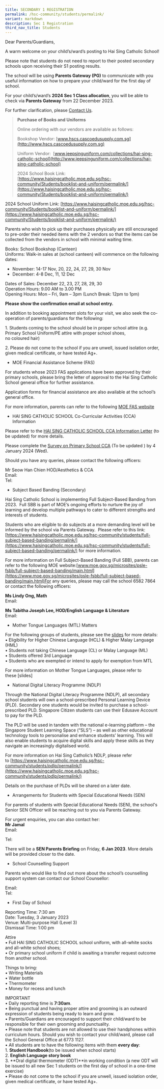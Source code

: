 ```yaml
---
title: SECONDARY 1 REGISTRATION
permalink: /hsc-community/students/permalink/
variant: markdown
description: Sec 1 Registration
third_nav_title: Students
---
```

Dear Parents/Guardians,

A warm welcome on your child’s/ward’s posting to Hai Sing Catholic School!

Please note that students do not need to report to their posted secondary schools upon receiving their S1 posting results.

The school will be using **Parents Gateway (PG)** to communicate with you useful information on how to prepare your child/ward for the first day of school.

For your child’s/ward’s **2024 Sec 1 Class allocation**, you will be able to check via **Parents Gateway** from 22 December 2023.

For further clarification, please [Contact Us](https://www.haisingcatholic.moe.edu.sg/about-hsc/contact-us/permalink/).

> **Purchase of Books and Uniforms**
> 
> Online ordering with our vendors are available as follows:  
> 
> Bookshop Vendor: [www.hscs.cascoedusupply.com.sg](http://www.hscs.cascoedusupply.com.sg)
> 
> Uniform Vendor:  [www.jeepsinguniform.com/collections/hai-sing-catholic-school](http://www.jeepsinguniform.com/collections/hai-sing-catholic-school)
> 
> 2024 School Book Link: [https://www.haisingcatholic.moe.edu.sg/hsc-community/Students/booklist-and-uniform/permalink/](https://www.haisingcatholic.moe.edu.sg/hsc-community/Students/booklist-and-uniform/permalink/)

2024 School Uniform Link: [https://www.haisingcatholic.moe.edu.sg/hsc-community/Students/booklist-and-uniform/permalink/](https://www.haisingcatholic.moe.edu.sg/hsc-community/Students/booklist-and-uniform/permalink/)

  
  
Parents who wish to pick up their purchases physically are still encouraged to pre-order their needed items with the 2 vendors so that the items can be collected from the vendors in school with minimal waiting time.  
  
Books: School Bookshop (Canteen)  
Uniforms: Walk-in sales at (school canteen) will commence on the following dates:

*   November: 14-17 Nov, 20, 22, 24, 27, 29, 30 Nov
*   December: 4-8 Dec, 11, 12 Dec

  
  
Dates of Sales: December 22, 23, 27, 28, 29, 30  
Operation Hours: 9.00 AM to 3.00 PM  
Opening Hours: Mon – Fri, 9am – 3pm (Lunch Break: 12pm to 1pm)  
  
**Please show the confirmation email at school entry.**  
  
In addition to booking appointment slots for your visit, we also seek the co-operation of parents/guardians for the following:  
  
1\. Students coming to the school should be in proper school attire (e.g. Primary School Uniform/PE attire with proper school shoes, no coloured hair)  
  
2. Please do not come to the school if you are unwell, issued isolation order, given medical certificate, or have tested Ag+.

*   MOE Financial Assistance Scheme (FAS)

For students whose 2023 FAS applications have been approved by their primary schools, please bring the letter of approval to the Hai Sing Catholic School general office for further assistance.  
  
Application forms for financial assistance are also available at the school’s general office.  
  
For more information, parents can refer to the following [MOE FAS website](https://www.moe.gov.sg/financial-matters/financial-assistance) 

*   HAI SING CATHOLIC SCHOOL Co-Curricular Activities (CCA) Information

Please refer to the [HAI SING CATHOLIC SCHOOL CCA Information Letter](https://www.kentridgesec.moe.edu.sg/files/KRSS-CCA-Information-Letter-2023.pdf) (to be updated) for more details.  
  
Please complete the [Survey on Primary School CCA](https://go.gov.sg/2023sec1cca) (To be updated ) by 4 January 2024 (Wed).  
  
Should you have any queries, please contact the following officers:  
  
Mr Seow Han Chien HOD/Aesthetics & CCA   
Email:   
Tel:

*   Subject Based Banding (Secondary)

Hai Sing Catholic School is implementing Full Subject-Based Banding from 2023.  Full SBB is part of MOE’s ongoing efforts to nurture the joy of learning and develop multiple pathways to cater to different strengths and interests of students.  
  
Students who are eligible to do subjects at a more demanding level will be informed by the school via Parents Gateway.  Please refer to this link: [https://www.haisingcatholic.moe.edu.sg/hsc-community/students/full-subject-based-banding/permalink/](https://www.haisingcatholic.moe.edu.sg/hsc-community/students/full-subject-based-banding/permalink/) for more information.  
  
For more information on Full Subject-Based Banding (Full SBB), parents can refer to the following MOE website:[www.moe.gov.sg/microsites/psle-fsbb/full-subject-based-banding/main.html](https://www.moe.gov.sg/microsites/psle-fsbb/full-subject-based-banding/main.html)For any queries, please may call the school 6582 7864 or contact the following officers:  
  
**Ms Lindy Ong, Math**  
Email:   
  
**Ms Tabitha Joseph Lee, HOD/English Language & Literature**  
Email: 

*   Mother Tongue Languages (MTL) Matters

For the following groups of students, please see the [slides](https://www.kentridgesec.moe.edu.sg/files/2023-Sec-1_MTL-Matters.pdf) for more details:  
• Eligibility for Higher Chinese Language (HCL) & Higher Malay Language (HML)  
• Students not taking Chinese Language (CL) or Malay Language (ML)  
• Students offered 3rd Language  
• Students who are exempted or intend to apply for exemption from MTL  
  
For more information on Mother Tongue Languages, please refer to these [slides]

*   National Digital Literacy Programme (NDLP)

Through the National Digital Literacy Programme (NDLP), all secondary school students will own a school-prescribed Personal Learning Device (PLD). Secondary one students would be invited to purchase a school-prescribed PLD. Singapore Citizen students can use their Edusave Account to pay for the PLD.  
  
The PLD will be used in tandem with the national e-learning platform – the Singapore Student Learning Space (“SLS”) – as well as other educational technology tools to personalise and enhance students’ learning. This will also enable students to acquire digital skills and apply these skills as they navigate an increasingly digitalised world.  
  
For more information on Hai Sing Catholic’s NDLP, please refer to [https://www.haisingcatholic.moe.edu.sg/hsc-community/students/pdlp/permalink/](https://www.haisingcatholic.moe.edu.sg/hsc-community/students/pdlp/permalink/)

  
Details on the purchase of PLDs will be shared on a later date.

*   Arrangements for Students with Special Educational Needs (SEN)

For parents of students with Special Educational Needs (SEN), the school's Senior SEN Officer will be reaching out to you via Parents Gateway.  
  
For urgent enquiries, you can also contact her:  
**Mr Jamal**  
Email: 

Tel:  
  
There will be a **SEN Parents Briefing** on Friday, **6 Jan 2023**. More details will be provided closer to the date.

  

*   School Counselling Support

Parents who would like to find out more about the school’s counselling support system can contact our School Counsellor:  
  
  
Email:  
Tel:

*   First Day of School

Reporting Time: 7:30 am  
Date: Tuesday, 3 January 2023  
Venue: Multi-purpose Hall (Level 3)  
Dismissal Time: 1:00 pm  
  
Attire  
• Full HAI SING CATHOLIC SCHOOL school uniform, with all-white socks and all-white school shoes;  
• Or primary school uniform if child is awaiting a transfer request outcome from another school.  
  
Things to bring:  
• Writing Materials  
• Water bottle  
• Thermometer  
• Money for recess and lunch  
  
IMPORTANT  
• Daily reporting time is **7:30am**.  
• Being punctual and having proper attire and grooming is an outward expression of students being ready to learn and grow.  
• Parents/Guardians are encouraged to support their child/ward to be responsible for their own grooming and punctuality.  
• Please note that students are not allowed to use their handphones within curriculum hours. Should you wish to contact your child/ward, please call the School General Office at 6773 1127.  
• All students are to have the following items with them **every day**:  
1. **Student Handbook**(to be issued when school starts)  
2. **English Language story book**  
3. **Oral digital thermometer (ODT)**in working condition (a new ODT will be issued to all new Sec 1 students on the first day of school in a one-time exercise)  
• Please do not come to the school if you are unwell, issued isolation order, given medical certificate, or have tested Ag+.